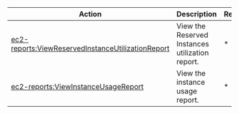 | Action | Description | Resource | Condition |
| --- | --- | --- | --- |
| [ec2-reports:ViewReservedInstanceUtilizationReport](http://docs.aws.amazon.com/AWSEC2/latest/UserGuide/usage-reports.html#iam-access-ec2-reports) | View the Reserved Instances utilization report. | * | - |
| [ec2-reports:ViewInstanceUsageReport](http://docs.aws.amazon.com/AWSEC2/latest/UserGuide/usage-reports.html#iam-access-ec2-reports) | View the instance usage report. | * | - |

